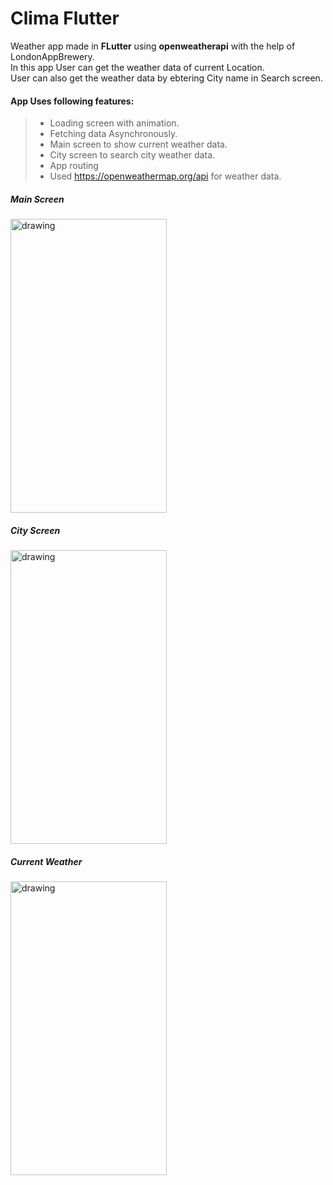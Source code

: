 # Clima Flutter
 Weather app made in **FLutter** using **openweatherapi** with the help of LondonAppBrewery.<br>
 In this app User can get the weather data of current Location.<br>
 User can also get the weather data by ebtering City name in Search screen.<br>
 


#### App Uses following features:<br>
> * Loading screen with animation.<br>
> * Fetching data Asynchronously.<br>
> * Main screen to show current weather data.<br>
> * City screen to search city weather data.<br>
> * App routing<br>
> * Used https://openweathermap.org/api for weather data.<br>

##### Main Screen
<img src="https://user-images.githubusercontent.com/50264214/90502000-a76be000-e166-11ea-8fb5-23e16085d75d.png" alt="drawing" width="250" height="470"/>

##### City Screen
<img src="https://user-images.githubusercontent.com/50264214/90502304-06c9f000-e167-11ea-900c-c6405945296c.png" alt="drawing" width="250" height="470"/>

##### Current Weather
<img src="https://user-images.githubusercontent.com/50264214/90503198-768caa80-e168-11ea-8154-d9c0dc319ca7.png" alt="drawing" width="250" height="470"/>


